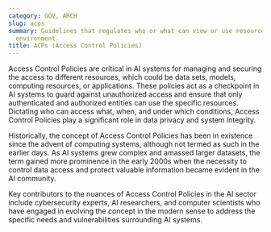 ```yaml
---
category: GOV, ARCH
slug: acps
summary: Guidelines that regulates who or what can view or use resources in a computing
  environment.
title: ACPs (Access Control Policies)
---
```


Access Control Policies are critical in AI systems for managing and securing the access to different resources, which could be data sets, models, computing resources, or applications. These policies act as a checkpoint in AI systems to guard against unauthorized access and ensure that only authenticated and authorized entities can use the specific resources. Dictating who can access what, when, and under which conditions, Access Control Policies play a significant role in data privacy and system integrity.

Historically, the concept of Access Control Policies has been in existence since the advent of computing systems, although not termed as such in the earlier days. As AI systems grew complex and amassed larger datasets, the term gained more prominence in the early 2000s when the necessity to control data access and protect valuable information became evident in the AI community.

Key contributors to the nuances of Access Control Policies in the AI sector include cybersecurity experts, AI researchers, and computer scientists who have engaged in evolving the concept in the modern sense to address the specific needs and vulnerabilities surrounding AI systems.